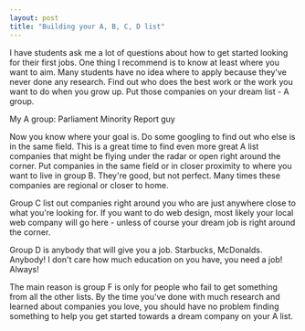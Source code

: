 ```yaml
---
layout: post
title: "Building your A, B, C, D list"
---
```


I have students ask me a lot of questions about how to get started looking for their first jobs.
One thing I recommend is to know at least where you want to aim. Many students have no idea where to apply because they've never done any research. Find out who does the best work or the work you want to do when you grow up. Put those companies on your dream list - A group.

My A group:
Parliament
Minority Report guy

Now you know where your goal is. Do some googling to find out who else is in the same field. This is a great time to find even more great A list companies that might be flying under the radar or open right around the corner. Put companies in the same field or in closer proximity to where you want to live in group B. They're good, but not perfect. Many times these companies are regional or closer to home.

Group C list out companies right around you who are just anywhere close to what you're looking for. If you want to do web design, most likely your local web company will go here - unless of course your dream job is right around the corner.

Group D is anybody that will give you a job. Starbucks, McDonalds. Anybody! I don't care how much education on you have, you need a job! Always!

The main reason is group F is only for people who fail to get something from all the other lists.
By the time you've done with much research and learned about companies you love, you should have no problem finding something to help you get started towards a dream company on your A list.
